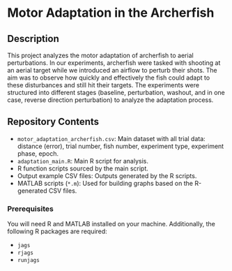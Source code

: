 
# Motor Adaptation in the Archerfish

## Description
This project analyzes the motor adaptation of archerfish to aerial perturbations. 
In our experiments, archerfish were tasked with shooting at an aerial target while we introduced an airflow to perturb their shots. 
The aim was to observe how quickly and effectively the fish could adapt to these disturbances and still hit their targets. 
The experiments were structured into different stages (baseline, perturbation, washout, and in one case, reverse direction perturbation) to analyze the adaptation process.

## Repository Contents
- `motor_adaptation_archerfish.csv`: Main dataset with all trial data: distance (error), trial number, fish number, experiment type, experiment phase, epoch.
- `adaptation_main.R`: Main R script for analysis.
- R function scripts sourced by the main script.
- Output example CSV files: Outputs generated by the R scripts.
- MATLAB scripts (`*.m`): Used for building graphs based on the R-generated CSV files.

### Prerequisites
You will need R and MATLAB installed on your machine. Additionally, the following R packages are required:
- `jags`
- `rjags`
- `runjags`
